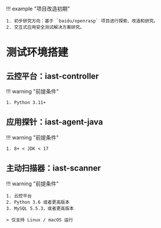 !!! example "项目改造初期"

    1. 初步研究方向：基于 `baidu/openrasp` 项目进行探索、改造和研究。
    2. 交互式应用安全测试解决方案研究。

# 测试环境搭建

## 云控平台：iast-controller

!!! warning "前提条件"

    1. Python 3.11+

## 应用探针：iast-agent-java

!!! warning "前提条件"

    1. 8+ < JDK < 17

## 主动扫描器：iast-scanner

!!! warning "前提条件"

    1. 云控平台
    2. Python 3.6 或者更高版本
    3. MySQL 5.5.3，或者更高版本

    > 仅支持 Linux / macOS 运行
